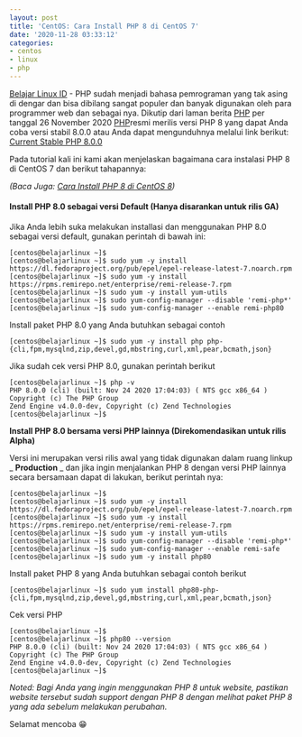```yaml
---
layout: post
title: 'CentOS: Cara Install PHP 8 di CentOS 7'
date: '2020-11-28 03:33:12'
categories:
- centos
- linux
- php
---
```


[Belajar Linux ID](/) - PHP sudah menjadi bahasa pemrograman yang tak asing di dengar dan bisa dibilang sangat populer dan banyak digunakan oleh para programmer web dan sebagai nya. Dikutip dari laman berita [PHP](https://www.php.net/archive/2020.php#2020-11-26-3) per tanggal 26 November 2020 [PHP](https://www.php.net/archive/2020.php#2020-11-26-3)resmi merilis versi PHP 8 yang dapat Anda coba versi stabil 8.0.0 atau Anda dapat mengunduhnya melalui link berikut: [Current Stable PHP 8.0.0](https://www.php.net/downloads.php)

Pada tutorial kali ini kami akan menjelaskan bagaimana cara instalasi PHP 8 di CentOS 7 dan berikut tahapannya:

_(Baca Juga: [Cara Install PHP 8 di CentOS 8](/cara-install-php-8-di-centos-8/))_

#### Install PHP 8.0 sebagai versi Default (Hanya disarankan untuk rilis GA)

Jika Anda lebih suka melakukan installasi dan menggunakan PHP 8.0 sebagai versi default, gunakan perintah di bawah ini:

<!--kg-card-begin: markdown-->

    [centos@belajarlinux ~]$
    [centos@belajarlinux ~]$ sudo yum -y install https://dl.fedoraproject.org/pub/epel/epel-release-latest-7.noarch.rpm
    [centos@belajarlinux ~]$ sudo yum -y install https://rpms.remirepo.net/enterprise/remi-release-7.rpm
    [centos@belajarlinux ~]$ sudo yum -y install yum-utils
    [centos@belajarlinux ~]$ sudo yum-config-manager --disable 'remi-php*'
    [centos@belajarlinux ~]$ sudo yum-config-manager --enable remi-php80

<!--kg-card-end: markdown-->

Install paket PHP 8.0 yang Anda butuhkan sebagai contoh

<!--kg-card-begin: html--><script async src="https://pagead2.googlesyndication.com/pagead/js/adsbygoogle.js"></script><ins class="adsbygoogle" style="display:block; text-align:center;" data-ad-layout="in-article" data-ad-format="fluid" data-ad-client="ca-pub-1515372853161377" data-ad-slot="1986938311"></ins><script>
     (adsbygoogle = window.adsbygoogle || []).push({});
</script><!--kg-card-end: html--><!--kg-card-begin: markdown-->

    [centos@belajarlinux ~]$ sudo yum -y install php php-{cli,fpm,mysqlnd,zip,devel,gd,mbstring,curl,xml,pear,bcmath,json}

<!--kg-card-end: markdown-->

Jika sudah cek versi PHP 8.0, gunakan perintah berikut

<!--kg-card-begin: markdown-->

    [centos@belajarlinux ~]$ php -v
    PHP 8.0.0 (cli) (built: Nov 24 2020 17:04:03) ( NTS gcc x86_64 )
    Copyright (c) The PHP Group
    Zend Engine v4.0.0-dev, Copyright (c) Zend Technologies
    [centos@belajarlinux ~]$

<!--kg-card-end: markdown-->

**Install PHP 8.0 bersama versi PHP lainnya (Direkomendasikan untuk rilis Alpha)**

Versi ini merupakan versi rilis awal yang tidak digunakan dalam ruang linkup _ **Production** _ dan jika ingin menjalankan PHP 8 dengan versi PHP lainnya secara bersamaan dapat di lakukan, berikut perintah nya:

<!--kg-card-begin: markdown-->

    [centos@belajarlinux ~]$
    [centos@belajarlinux ~]$ sudo yum -y install https://dl.fedoraproject.org/pub/epel/epel-release-latest-7.noarch.rpm
    [centos@belajarlinux ~]$ sudo yum -y install https://rpms.remirepo.net/enterprise/remi-release-7.rpm
    [centos@belajarlinux ~]$ sudo yum -y install yum-utils
    [centos@belajarlinux ~]$ sudo yum-config-manager --disable 'remi-php*'
    [centos@belajarlinux ~]$ sudo yum-config-manager --enable remi-safe
    [centos@belajarlinux ~]$ sudo yum -y install php80 

<!--kg-card-end: markdown-->

Install paket PHP 8 yang Anda butuhkan sebagai contoh berikut

<!--kg-card-begin: html--><script async src="https://pagead2.googlesyndication.com/pagead/js/adsbygoogle.js"></script><ins class="adsbygoogle" style="display:block; text-align:center;" data-ad-layout="in-article" data-ad-format="fluid" data-ad-client="ca-pub-1515372853161377" data-ad-slot="4684565489"></ins><script>
     (adsbygoogle = window.adsbygoogle || []).push({});
</script><!--kg-card-end: html--><!--kg-card-begin: markdown-->

    [centos@belajarlinux ~]$ sudo yum install php80-php-{cli,fpm,mysqlnd,zip,devel,gd,mbstring,curl,xml,pear,bcmath,json}

<!--kg-card-end: markdown-->

Cek versi PHP

<!--kg-card-begin: markdown-->

    [centos@belajarlinux ~]$
    [centos@belajarlinux ~]$ php80 --version
    PHP 8.0.0 (cli) (built: Nov 24 2020 17:04:03) ( NTS gcc x86_64 )
    Copyright (c) The PHP Group
    Zend Engine v4.0.0-dev, Copyright (c) Zend Technologies
    [centos@belajarlinux ~]$

<!--kg-card-end: markdown-->

_Noted: Bagi Anda yang ingin menggunakan PHP 8 untuk website, pastikan website tersebut sudah support dengan PHP 8 dengan melihat paket PHP 8 yang ada sebelum melakukan perubahan._

Selamat mencoba 😁

